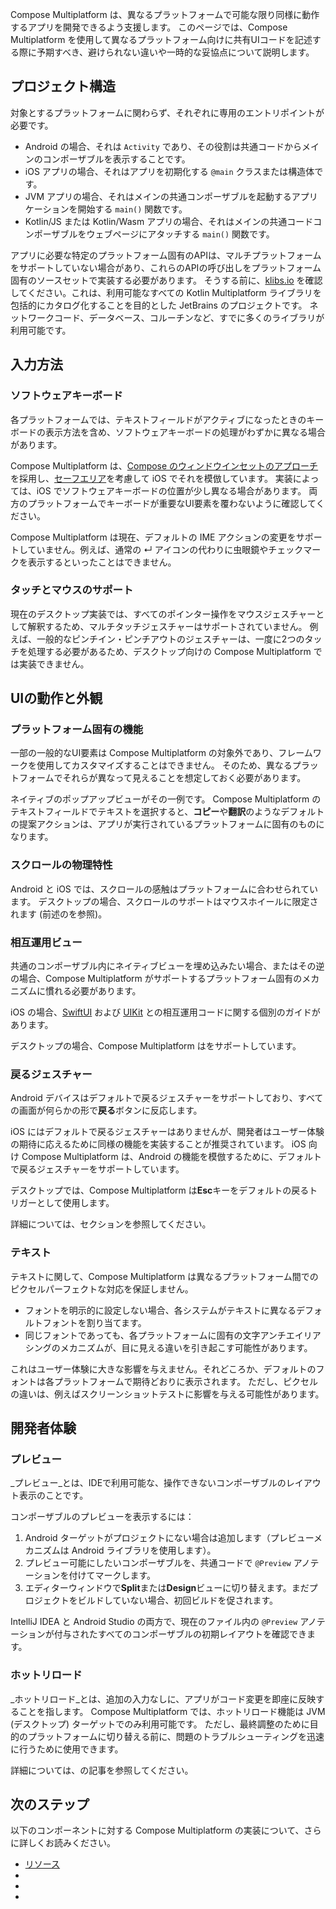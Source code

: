 [//]: # (title: 異なるプラットフォームでのデフォルトUIの動作)

Compose Multiplatform は、異なるプラットフォームで可能な限り同様に動作するアプリを開発できるよう支援します。
このページでは、Compose Multiplatform を使用して異なるプラットフォーム向けに共有UIコードを記述する際に予期すべき、避けられない違いや一時的な妥協点について説明します。

## プロジェクト構造

対象とするプラットフォームに関わらず、それぞれに専用のエントリポイントが必要です。

*   Android の場合、それは `Activity` であり、その役割は共通コードからメインのコンポーザブルを表示することです。
*   iOS アプリの場合、それはアプリを初期化する `@main` クラスまたは構造体です。
*   JVM アプリの場合、それはメインの共通コンポーザブルを起動するアプリケーションを開始する `main()` 関数です。
*   Kotlin/JS または Kotlin/Wasm アプリの場合、それはメインの共通コードコンポーザブルをウェブページにアタッチする `main()` 関数です。

アプリに必要な特定のプラットフォーム固有のAPIは、マルチプラットフォームをサポートしていない場合があり、これらのAPIの呼び出しをプラットフォーム固有のソースセットで実装する必要があります。
そうする前に、[klibs.io](https://klibs.io/) を確認してください。これは、利用可能なすべての Kotlin Multiplatform ライブラリを包括的にカタログ化することを目的とした JetBrains のプロジェクトです。
ネットワークコード、データベース、コルーチンなど、すでに多くのライブラリが利用可能です。

## 入力方法

### ソフトウェアキーボード

各プラットフォームでは、テキストフィールドがアクティブになったときのキーボードの表示方法を含め、ソフトウェアキーボードの処理がわずかに異なる場合があります。

Compose Multiplatform は、[Compose のウィンドウインセットのアプローチ](https://developer.android.com/develop/ui/compose/system/insets)を採用し、[セーフエリア](https://developer.apple.com/documentation/UIKit/positioning-content-relative-to-the-safe-area)を考慮して iOS でそれを模倣しています。
実装によっては、iOS でソフトウェアキーボードの位置が少し異なる場合があります。
両方のプラットフォームでキーボードが重要なUI要素を覆わないように確認してください。

Compose Multiplatform は現在、デフォルトの IME アクションの変更をサポートしていません。例えば、通常の &crarr; アイコンの代わりに虫眼鏡やチェックマークを表示するといったことはできません。

### タッチとマウスのサポート

現在のデスクトップ実装では、すべてのポインター操作をマウスジェスチャーとして解釈するため、マルチタッチジェスチャーはサポートされていません。
例えば、一般的なピンチイン・ピンチアウトのジェスチャーは、一度に2つのタッチを処理する必要があるため、デスクトップ向けの Compose Multiplatform では実装できません。

## UIの動作と外観

### プラットフォーム固有の機能

一部の一般的なUI要素は Compose Multiplatform の対象外であり、フレームワークを使用してカスタマイズすることはできません。
そのため、異なるプラットフォームでそれらが異なって見えることを想定しておく必要があります。

ネイティブのポップアップビューがその一例です。
Compose Multiplatform のテキストフィールドでテキストを選択すると、**コピー**や**翻訳**のようなデフォルトの提案アクションは、アプリが実行されているプラットフォームに固有のものになります。

### スクロールの物理特性

Android と iOS では、スクロールの感触はプラットフォームに合わせられています。
デスクトップの場合、スクロールのサポートはマウスホイールに限定されます (前述の[](#touch-and-mouse-support)を参照)。

### 相互運用ビュー

共通のコンポーザブル内にネイティブビューを埋め込みたい場合、またはその逆の場合、Compose Multiplatform がサポートするプラットフォーム固有のメカニズムに慣れる必要があります。

iOS の場合、[SwiftUI](compose-swiftui-integration.md) および [UIKit](compose-uikit-integration.md) との相互運用コードに関する個別のガイドがあります。

デスクトップの場合、Compose Multiplatform は[](compose-desktop-swing-interoperability.md)をサポートしています。

### 戻るジェスチャー

Android デバイスはデフォルトで戻るジェスチャーをサポートしており、すべての画面が何らかの形で**戻る**ボタンに反応します。

iOS にはデフォルトで戻るジェスチャーはありませんが、開発者はユーザー体験の期待に応えるために同様の機能を実装することが推奨されています。
iOS 向け Compose Multiplatform は、Android の機能を模倣するために、デフォルトで戻るジェスチャーをサポートしています。

デスクトップでは、Compose Multiplatform は**Esc**キーをデフォルトの戻るトリガーとして使用します。

詳細については、[](compose-navigation.md#back-gesture)セクションを参照してください。

### テキスト

テキストに関して、Compose Multiplatform は異なるプラットフォーム間でのピクセルパーフェクトな対応を保証しません。

*   フォントを明示的に設定しない場合、各システムがテキストに異なるデフォルトフォントを割り当てます。
*   同じフォントであっても、各プラットフォームに固有の文字アンチエイリアシングのメカニズムが、目に見える違いを引き起こす可能性があります。

これはユーザー体験に大きな影響を与えません。それどころか、デフォルトのフォントは各プラットフォームで期待どおりに表示されます。
ただし、ピクセルの違いは、例えばスクリーンショットテストに影響を与える可能性があります。

<!-- this should be covered in benchmarking, not as a baseline Compose Multiplatform limitation
### Initial performance

On iOS, you may notice a delay in the initial performance of individual screens compared to Android.
This can happen because Compose Multiplatform compiles UI shaders on demand.
So, if a particular shader is not cached yet, compiling it may delay rendering of a scene.

This issue affects only the first launch of each screen.
Once all necessary shaders are cached, subsequent launches are not delayed by compilation.
-->

## 開発者体験

### プレビュー

_プレビュー_とは、IDEで利用可能な、操作できないコンポーザブルのレイアウト表示のことです。

コンポーザブルのプレビューを表示するには：

1.  Android ターゲットがプロジェクトにない場合は追加します（プレビューメカニズムは Android ライブラリを使用します）。
2.  プレビュー可能にしたいコンポーザブルを、共通コードで `@Preview` アノテーションを付けてマークします。
3.  エディターウィンドウで**Split**または**Design**ビューに切り替えます。まだプロジェクトをビルドしていない場合、初回ビルドを促されます。

IntelliJ IDEA と Android Studio の両方で、現在のファイル内の `@Preview` アノテーションが付与されたすべてのコンポーザブルの初期レイアウトを確認できます。

### ホットリロード

_ホットリロード_とは、追加の入力なしに、アプリがコード変更を即座に反映することを指します。
Compose Multiplatform では、ホットリロード機能は JVM (デスクトップ) ターゲットでのみ利用可能です。
ただし、最終調整のために目的のプラットフォームに切り替える前に、問題のトラブルシューティングを迅速に行うために使用できます。

詳細については、[](compose-hot-reload.md)の記事を参照してください。

## 次のステップ

以下のコンポーネントに対する Compose Multiplatform の実装について、さらに詳しくお読みください。
*   [リソース](compose-multiplatform-resources.md)
*   [](compose-lifecycle.md)
*   [](compose-viewmodel.md)
*   [](compose-navigation-routing.md)
